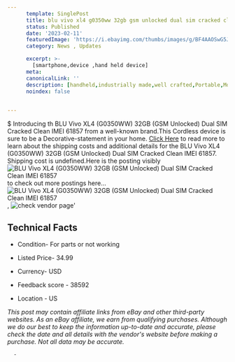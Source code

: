 ```yaml
---
      template: SinglePost
      title: blu vivo xl4 g0350ww 32gb gsm unlocked dual sim cracked clean imei 61857
      status: Published
      date: '2023-02-11'
      featuredImage: 'https://i.ebayimg.com/thumbs/images/g/BF4AAOSwG5Jjyrn2/s-l225.jpg'
      category: News , Updates

      excerpt: >-
        [smartphone,device ,hand held device]
      meta:
      canonicalLink: ''
      description: [handheld,industrially made,well crafted,Portable,Mobile,Compact,Convenient,Lightweight,Maneuverable,Man-portable,Miniature,Carriable,Hand-held,Light,Holdable,Transportable,Mobile device,Pocket-sized,On-the-go,Wireless,Cordless,Compact size,Convenient size, smartphone,device ,hand held device]
      noindex: false
      

---
```

$
      Introducing th BLU Vivo XL4 (G0350WW) 32GB (GSM Unlocked) Dual SIM Cracked Clean IMEI 61857 from a well-known brand.This Cordless device  is sure to be a Decorative-statement in your home. [Click Here](https://www.ebay.com/itm/134419144962?hash=item1f4c016102%3Ag%3ABF4AAOSwG5Jjyrn2&mkevt=1&mkcid=1&mkrid=711-53200-19255-0&campid=%253CePNCampaignId%253E&customid=%253CreferenceId%253E&toolid=10049) to read more to learn about the shipping costs and additional details for the BLU Vivo XL4 (G0350WW) 32GB (GSM Unlocked) Dual SIM Cracked Clean IMEI 61857. Shipping cost is undefined.Here is the posting visibly ![BLU Vivo XL4 (G0350WW) 32GB (GSM Unlocked) Dual SIM Cracked Clean IMEI 61857](https://i.ebayimg.com/thumbs/images/g/BF4AAOSwG5Jjyrn2/s-l225.jpg) to check out more postings here... ![BLU Vivo XL4 (G0350WW) 32GB (GSM Unlocked) Dual SIM Cracked Clean IMEI 61857](https://i.ebayimg.com/images/g/BF4AAOSwG5Jjyrn2/s-l1600.jpg), ![check vendor page](https://origin-galleryplus.ebayimg.com/ws/web/134419144962_2_0_1/225x225.jpg,https://origin-galleryplus.ebayimg.com/ws/web/134419144962_3_0_1/225x225.jpg,https://origin-galleryplus.ebayimg.com/ws/web/134419144962_4_0_1/225x225.jpg,https://origin-galleryplus.ebayimg.com/ws/web/134419144962_5_0_1/225x225.jpg,https://origin-galleryplus.ebayimg.com/ws/web/134419144962_6_0_1/225x225.jpg,https://origin-galleryplus.ebayimg.com/ws/web/134419144962_7_0_1/225x225.jpg)'

      

 ## Technical Facts 



     
      

 - Condition- For parts or not working 


      

 - Listed Price- 34.99 


      

 - Currency- USD 


      

 - Feedback score - 38592 


      

 - Location - US 


      
      

 *_This post may contain affiliate links from eBay and other third-party websites. As an eBay affiliate, we earn from qualifying purchases. Although we do our best to keep the information up-to-date and accurate, please check the date and all details with the vendor's website before making a purchase. Not all data may be accurate._*




      -

